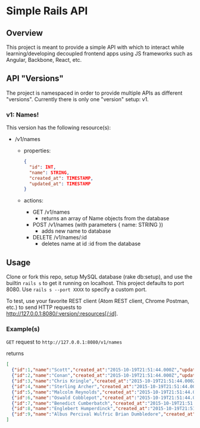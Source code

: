 Simple Rails API
================

## Overview
This project is meant to provide a simple API with which to interact while learning/developing decoupled frontend apps using JS frameworks such as Angular, Backbone, React, etc.

## API "Versions"
The project is namespaced in order to provide multiple APIs as different "versions". Currently there is only one "version" setup: v1.

### v1: Names!
This version has the following resource(s):
* /v1/names
  * properties:

    ```json
    {
      "id": INT,
      "name": STRING,
      "created_at": TIMESTAMP,
      "updated_at": TIMESTAMP
    }
    ```
  * actions:
    * GET /v1/names
      * returns an array of Name objects from the database
    * POST /v1/names (with parameters { name: STRING })
      * adds new name to database
    * DELETE /v1/names/:id
      * deletes name at id :id from the database

## Usage
Clone or fork this repo, setup MySQL database (rake db:setup), and use the builtin `rails s` to get it running on localhost. This project defaults to port 8080. Use `rails s --port XXXX` to specify a custom port.

To test, use your favorite REST client (Atom REST client, Chrome Postman, etc.) to send HTTP requests to http://127.0.0.1:8080/:version/:resources[/:id].

### Example(s)
`GET` request to  `http://127.0.0.1:8080/v1/names`

returns

```json
[
  {"id":1,"name":"Scott","created_at":"2015-10-19T21:51:44.000Z","updated_at":"2015-10-19T21:51:44.000Z"},
  {"id":2,"name":"Conan","created_at":"2015-10-19T21:51:44.000Z","updated_at":"2015-10-19T21:51:44.000Z"},
  {"id":3,"name":"Chris Kringle","created_at":"2015-10-19T21:51:44.000Z","updated_at":"2015-10-19T21:51:44.000Z"},
  {"id":4,"name":"Sterling Archer","created_at":"2015-10-19T21:51:44.000Z","updated_at":"2015-10-19T21:51:44.000Z"},
  {"id":5,"name":"Malcolm Reynolds","created_at":"2015-10-19T21:51:44.000Z","updated_at":"2015-10-19T21:51:44.000Z"},
  {"id":6,"name":"Oswald Cobblepot","created_at":"2015-10-19T21:51:44.000Z","updated_at":"2015-10-19T21:51:44.000Z"},
  {"id":7,"name":"Benedict Cumberbatch","created_at":"2015-10-19T21:51:44.000Z","updated_at":"2015-10-19T21:51:44.000Z"},
  {"id":8,"name":"Englebert Humperdinck","created_at":"2015-10-19T21:51:44.000Z","updated_at":"2015-10-19T21:51:44.000Z"},
  {"id":9,"name":"Albus Percival Wulfric Brian Dumbledore","created_at":"2015-10-19T21:51:44.000Z","updated_at":"2015-10-19T21:51:44.000Z"}
]
```
